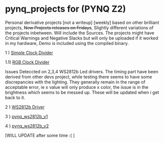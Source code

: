 # pynq_projects for (PYNQ Z2)
Personal derivative projects [not a writeup] [weekly] based on other brilliant projects,
~~New Projects releases on Fridays~~, Slightly different variations of the projects inbetween.
Will include the Sources. The projects might have Critical Warnings and Negative Slacks but will only be uploaded if it worked in my hardware, Demo is included using the compiled binary.

1 ) [Simple Clock Divider](https://github.com/ZeroX29a/pynq_clock_Divider_with_sw)

1.1) [RGB Clock Divider](https://github.com/ZeroX29a/pynq_rgb_with_ClockDivider)

Issues Deteccted on 2,3,4 WS2812b Led drivers. The timing part have been derived from other devs project, while testing there seems to have some discrepancies with the lighting. They generally remain in the range of acceptable error, ie x value will only produce x color, the issue is in the brightness which seems to be messed up. These will be updated when i get back to it.

2 ) [WS2812b Driver](https://github.com/ZeroX29a/pynq_ws2812b_anfry)

3 ) [pynq_ws2812b_v1](https://github.com/ZeroX29a/pynq_ws2812b_v1)

4 ) [pynq_ws2812b_v2](https://github.com/ZeroX29a/pynq_ws2812b_v2)


[WILL UPDATE after some time :( ]

